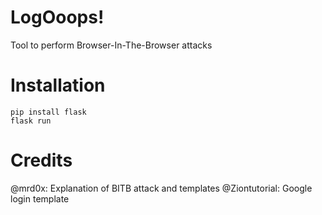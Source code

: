 # LogOoops!
Tool to perform Browser-In-The-Browser attacks

# Installation
```
pip install flask
flask run
```
# Credits
@mrd0x: Explanation of BITB attack and templates
@Ziontutorial: Google login template
